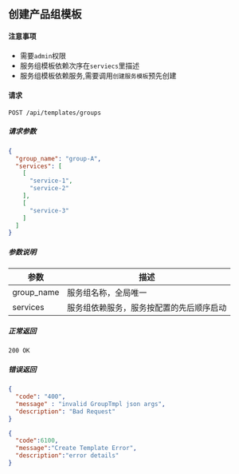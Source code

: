 ## 创建产品组模板

#### 注意事项

- 需要`admin`权限
- 服务组模板依赖次序在`serviecs`里描述
- 服务组模板依赖服务,需要调用`创建服务模板`预先创建

#### 请求

```
POST /api/templates/groups
```

##### 请求参数

```json
{
  "group_name": "group-A",
  "services": [
    [
      "service-1",
      "service-2"
    ],
    [
      "service-3"
    ]
  ]
}
```

##### 参数说明

| 参数 | 描述 |
|-----|-----|
| group_name | 服务组名称，全局唯一 |
| services | 服务组依赖服务，服务按配置的先后顺序启动 |

##### 正常返回

```
200 OK
```

##### 错误返回

```json
{
  "code": "400",
  "message" : "invalid GroupTmpl json args",
  "description": "Bad Request"
}
```

```json
{
  "code":6100,
  "message":"Create Template Error",
  "description":"error details"
}
```
